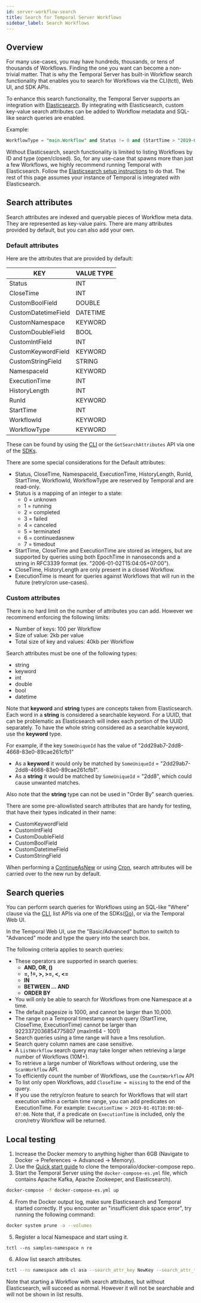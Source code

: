 ```yaml
---
id: server-workflow-search
title: Search for Temporal Server Workflows
sidebar_label: Search Workflows
---
```


## Overview

For many use-cases, you may have hundreds, thousands, or tens of thousands of Workflows.
Finding the one you want can become a non-trivial matter.
That is why the Temporal Server has built-in Workflow search functionality that enables you to search for Workflows via the CLI(tctl), Web UI, and SDK APIs.

To enhance this search functionality, the Temporal Server supports an integration with [Elasticsearch](https://www.elastic.co/elasticsearch/).
By integrating with Elasticsearch, custom key-value search attributes can be added to Workflow metadata and SQL-like search queries are enabled.

Example:

```sql
WorkflowType = "main.Workflow" and Status != 0 and (StartTime > "2019-06-07T16:46:34-08:00" or CloseTime > "2019-06-07T16:46:34-08:00" order by StartTime desc)
```

Without Elasticsearch, search functionality is limited to listing Workflows by ID and type (open/closed).
So, for any use-case that spawns more than just a few Workflows, we highly recommend running Temporal with Elasticsearch.
Follow the [Elasticsearch setup instructions](/docs/server-elasticsearch-setup) to do that.
The rest of this page assumes your instance of Temporal is integrated with Elasticsearch.

## Search attributes

Search attributes are indexed and queryable pieces of Workflow meta data.
They are represented as key-value pairs.
There are many attributes provided by default, but you can also add your own.

### Default attributes

Here are the attributes that are provided by default:

| KEY                 | VALUE TYPE |
| ------------------- | ---------- |
| Status              | INT        |
| CloseTime           | INT        |
| CustomBoolField     | DOUBLE     |
| CustomDatetimeField | DATETIME   |
| CustomNamespace     | KEYWORD    |
| CustomDoubleField   | BOOL       |
| CustomIntField      | INT        |
| CustomKeywordField  | KEYWORD    |
| CustomStringField   | STRING     |
| NamespaceId         | KEYWORD    |
| ExecutionTime       | INT        |
| HistoryLength       | INT        |
| RunId               | KEYWORD    |
| StartTime           | INT        |
| WorkflowId          | KEYWORD    |
| WorkflowType        | KEYWORD    |

These can be found by using the [CLI](/docs/tctl/#search-attributes) or the `GetSearchAttributes` API via one of the [SDKs](/docs/sdks-introduction).

There are some special considerations for the Default attributes:

- Status, CloseTime, NamespaceId, ExecutionTime, HistoryLength, RunId, StartTime, WorkflowId, WorkflowType are reserved by Temporal and are read-only.
- Status is a mapping of an integer to a state:
  - 0 = unknown
  - 1 = running
  - 2 = completed
  - 3 = failed
  - 4 = canceled
  - 5 = terminated
  - 6 = continuedasnew
  - 7 = timedout
- StartTime, CloseTime and ExecutionTime are stored as integers, but are supported by queries using both EpochTime in nanoseconds and a string in RFC3339 format (ex. "2006-01-02T15:04:05+07:00").
- CloseTime, HistoryLength are only present in a closed Workflow.
- ExecutionTime is meant for queries against Workflows that will run in the future (retry/cron use-cases).

### Custom attributes

There is no hard limit on the number of attributes you can add.
However we recommend enforcing the following limits:

- Number of keys: 100 per Workflow
- Size of value: 2kb per value
- Total size of key and values: 40kb per Workflow

Search attributes must be one of the following types:

- string
- keyword
- int
- double
- bool
- datetime

Note that **keyword** and **string** types are concepts taken from Elasticsearch.
Each word in a **string** is considered a searchable keyword.
For a UUID, that can be problematic as Elasticsearch will index each portion of the UUID separately.
To have the whole string considered as a searchable keyword, use the **keyword** type.

For example, if the key `SomeUniqueId` has the value of "2dd29ab7-2dd8-4668-83e0-89cae261cfb1"

- As a **keyword** it would only be matched by `SomeUniqueId` = "2dd29ab7-2dd8-4668-83e0-89cae261cfb1".
- As a **string** it would be matched by `SomeUniqueId` = "2dd8", which could cause unwanted matches.

Also note that the **string** type can not be used in "Order By" search queries.

There are some pre-allowlisted search attributes that are handy for testing, that have their types indicated in their name:

- CustomKeywordField
- CustomIntField
- CustomDoubleField
- CustomBoolField
- CustomDatetimeField
- CustomStringField

When performing a [ContinueAsNew](/docs/go-continue-as-new/) or using [Cron](/docs/go-distributed-cron/), search attributes will be carried over to the new run by default.

## Search queries

You can perform search queries for Workflows using an SQL-like "Where" clause via the [CLI](/docs/tctl/#search-workflows), list APIs via one of the SDKs([Go](/docs/go-search-apis)), or via the Temporal Web UI.

In the Temporal Web UI, use the "Basic/Advanced" button to switch to "Advanced" mode and type the query into the search box.

The following criteria applies to search queries:

- These operators are supported in search queries:
  - **AND, OR, ()**
  - **=, !=, >, >=, <, <=**
  - **IN**
  - **BETWEEN ... AND**
  - **ORDER BY**
- You will only be able to search for Workflows from one Namespace at a time.
- The default pagesize is 1000, and cannot be larger than 10,000.
- The range on a Temporal timestamp search query (StartTime, CloseTime, ExecutionTime) cannot be larger than 9223372036854775807 (maxInt64 - 1001)
- Search queries using a time range will have a 1ms resolution.
- Search query column names are case sensitive.
- A `ListWorkflow` search query may take longer when retrieving a large number of Workflows (10M+).
- To retrieve a large number of Workflows without ordering, use the `ScanWorkflow` API.
- To efficiently count the number of Workflows, use the `CountWorkflow` API
- To list only open Workflows, add `CloseTime = missing` to the end of the query.
- If you use the retry/cron feature to search for Workflows that will start execution within a certain time range, you can add predicates on ExecutionTime.
For example: `ExecutionTime > 2019-01-01T10:00:00-07:00`.
Note that, if a predicate on `ExecutionTime` is included, only the cron/retry Workflow will be returned.

## Local testing

1. Increase the Docker memory to anything higher than 6GB (Navigate to Docker -> Preferences -> Advanced -> Memory).
2. Use the [Quick start guide](/docs/server-quick-install) to clone the temporalio/docker-compose repo.
3. Start the Temporal Server using the `docker-compose-es.yml` file, which contains Apache Kafka, Apache Zookeeper, and Elasticsearch).

```bash
docker-compose -f docker-compose-es.yml up
```

4. From the Docker output log, make sure Elasticsearch and Temporal started correctly.
If you encounter an "insufficient disk space error", try running the following command:

```bash
docker system prune -a --volumes
```

5. Register a local Namespace and start using it.

```
tctl --ns samples-namespace n re
```

6. Allow list search attributes.

```bash
tctl --ns namespace adm cl asa --search_attr_key NewKey --search_attr_type 1
```

Note that starting a Workflow with search attributes, but without Elasticsearch, will succeed as normal.
However it will not be searchable and will not be shown in list results.
